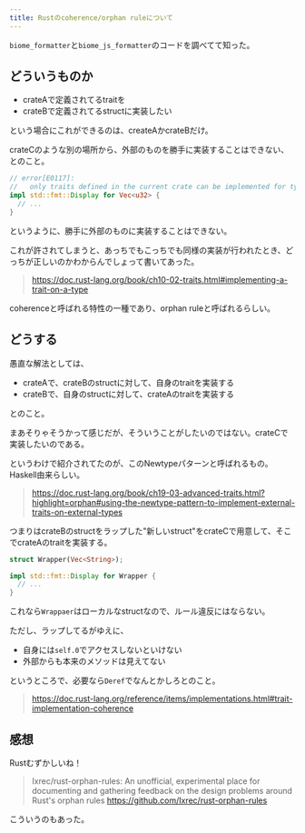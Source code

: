 ```yaml
---
title: Rustのcoherence/orphan ruleについて
---
```


`biome_formatter`と`biome_js_formatter`のコードを調べてて知った。

## どういうものか

- crateAで定義されてるtraitを
- crateBで定義されてるstructに実装したい

という場合にこれができるのは、createAかcrateBだけ。

crateCのような別の場所から、外部のものを勝手に実装することはできない、とのこと。

```rs
// error[E0117]:
//   only traits defined in the current crate can be implemented for types defined outside of the crate
impl std::fmt::Display for Vec<u32> {
  // ...
}
```

というように、勝手に外部のものに実装することはできない。

これが許されてしまうと、あっちでもこっちでも同様の実装が行われたとき、どっちが正しいのかわからんでしょって書いてあった。

> https://doc.rust-lang.org/book/ch10-02-traits.html#implementing-a-trait-on-a-type

coherenceと呼ばれる特性の一種であり、orphan ruleと呼ばれるらしい。

## どうする

愚直な解法としては、

- crateAで、crateBのstructに対して、自身のtraitを実装する
- crateBで、自身のstructに対して、crateAのtraitを実装する

とのこと。

まあそりゃそうかって感じだが、そういうことがしたいのではない。crateCで実装したいのである。

というわけで紹介されてたのが、このNewtypeパターンと呼ばれるもの。Haskell由来らしい。

> https://doc.rust-lang.org/book/ch19-03-advanced-traits.html?highlight=orphan#using-the-newtype-pattern-to-implement-external-traits-on-external-types

つまりはcrateBのstructをラップした"新しいstruct"をcrateCで用意して、そこでcrateAのtraitを実装する。

```rs
struct Wrapper(Vec<String>);

impl std::fmt::Display for Wrapper {
  // ...
}
```

これなら`Wrappaer`はローカルなstructなので、ルール違反にはならない。

ただし、ラップしてるがゆえに、

- 自身には`self.0`でアクセスしないといけない
- 外部からも本来のメソッドは見えてない

というところで、必要なら`Deref`でなんとかしろとのこと。

> https://doc.rust-lang.org/reference/items/implementations.html#trait-implementation-coherence

## 感想

Rustむずかしいね！

> Ixrec/rust-orphan-rules: An unofficial, experimental place for documenting and gathering feedback on the design problems around Rust's orphan rules
> https://github.com/Ixrec/rust-orphan-rules

こういうのもあった。
